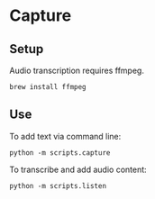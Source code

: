 # Capture
## Setup
Audio transcription requires ffmpeg.
```
brew install ffmpeg
```

## Use
To add text via command line:
```
python -m scripts.capture
```

To transcribe and add audio content:
```
python -m scripts.listen
```
